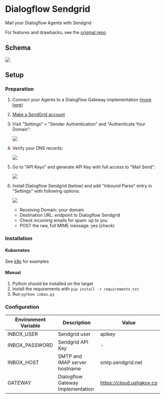 # Dialogflow Sendgrid

Mail your Dialogflow Agents with Sendgrid

For features and drawbacks, see the [original repo](https://github.com/mishushakov/dialogflow-inbox)

## Schema

![](https://i.imgur.com/CgnAVrU.png)

## Setup

### Preparation

1. Connect your Agents to a Dialogflow Gateway implementation ([more here](https://github.com/mishushakov/dialogflow-gateway-docs))
2. [Make a SendGrid account](https://app.sendgrid.com/login)
3. Visit "Settings" > "Sender Authentication" and "Authenticate Your Domain":

   ![](https://i.imgur.com/lYuGzes.png)

4. Verify your DNS records:

   ![](https://i.imgur.com/fZMNRGW.png)

5. Go to "API Keys" and generate API Key with full access to "Mail Send":

    ![](https://i.imgur.com/02UDY86.png)

6. Install Dialogflow Sendgrid (below) and add "Inbound Parse" entry in "Settings" with following options:

    ![](https://i.imgur.com/yhB0b5H.png)

    - Receiving Domain: your domain
    - Destination URL: endpoint to Dialogflow Sendgrid
    - Check incoming emails for spam: up to you
    - POST the raw, full MIME message: yes (check)

### Installation

#### Kubernetes

See [k8s](k8s) for examples

#### Manual

1. Python should be installed on the target
2. Install the requirements with `pip install -r requirements.txt`
3. Run `python inbox.py`

### Configuration

| Environment Variable | Description                       | Value                    |
|----------------------|-----------------------------------|--------------------------|
| INBOX_USER           | Sendgrid user                     | apikey                   |
| INBOX_PASSWORD       | Sendgrid API Key                  | -                        |
| INBOX_HOST           | SMTP and IMAP server hostname     | smtp.sendgrid.net        |
| GATEWAY              | Dialogflow Gateway Implementation | https://cloud.ushakov.co |